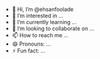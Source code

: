 - 👋 Hi, I’m @ehsanfoolade
- 👀 I’m interested in ...
- 🌱 I’m currently learning ...
- 💞️ I’m looking to collaborate on ...
- 📫 How to reach me ...
- 😄 Pronouns: ...
- ⚡ Fun fact: ...

<!---
ehsanfoolade/ehsanfoolade is a ✨ special ✨ repository because its `README.md` (this file) appears on your GitHub profile.
You can click the Preview link to take a look at your changes.
--->
